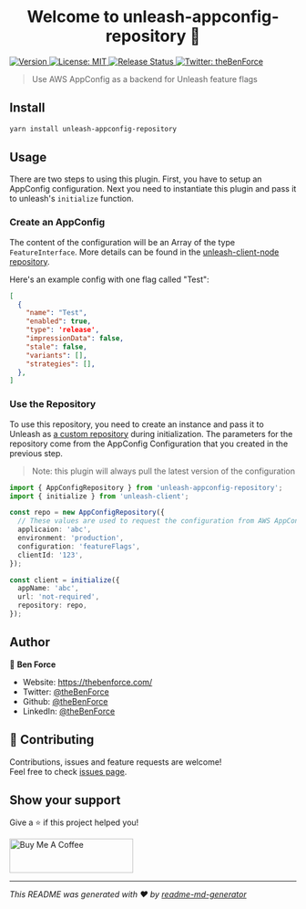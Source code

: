 <h1 align="center">Welcome to unleash-appconfig-repository 👋</h1>
<p>
  <a href="https://www.npmjs.com/package/unleash-appconfig-repository" target="_blank">
    <img alt="Version" src="https://img.shields.io/npm/v/unleash-appconfig-repository" />
  </a>
  <a href="#" target="_blank">
    <img alt="License: MIT" src="https://img.shields.io/badge/License-MIT-yellow.svg" />
  </a>
  <a href="https://github.com/theBenForce/Unleash-AppConfig-Repository/actions/workflows/release.yml" target="_blank">
    <img alt="Release Status" src="https://github.com/theBenForce/Unleash-AppConfig-Repository/actions/workflows/release.yml/badge.svg" />
  </a>
  <a href="https://twitter.com/theBenForce" target="_blank">
    <img alt="Twitter: theBenForce" src="https://img.shields.io/twitter/follow/theBenForce.svg?style=social" />
  </a>
</p>

> Use AWS AppConfig as a backend for Unleash feature flags

## Install

```sh
yarn install unleash-appconfig-repository
```

## Usage

There are two steps to using this plugin. First, you have to setup an AppConfig configuration. Next you need to
instantiate this plugin and pass it to unleash's `initialize` function.

### Create an AppConfig

The content of the configuration will be an Array of the type `FeatureInterface`. More details can
be found in the [unleash-client-node repository](https://github.com/Unleash/unleash-client-node/blob/5be66f60b03492af6f365003c78e2e7d74c597da/src/feature.ts#L6).

Here's an example config with one flag called "Test":

```json
[
  {
    "name": "Test",
    "enabled": true,
    "type": 'release',
    "impressionData": false,
    "stale": false,
    "variants": [],
    "strategies": [],
  },
]
```

### Use the Repository

To use this repository, you need to create an instance and pass it to Unleash
as [a custom repository](https://github.com/Unleash/unleash-client-node#custom-repository) during initialization.
The parameters for the repository come from the AppConfig Configuration that you created in the previous step.

> Note: this plugin will always pull the latest version of the configuration

```typescript
import { AppConfigRepository } from 'unleash-appconfig-repository';
import { initialize } from 'unleash-client';

const repo = new AppConfigRepository({
  // These values are used to request the configuration from AWS AppConfig
  applicaion: 'abc',
  environment: 'production',
  configuration: 'featureFlags',
  clientId: '123',
});

const client = initialize({
  appName: 'abc',
  url: 'not-required',
  repository: repo,
});
```

## Author

👤 **Ben Force**

* Website: https://thebenforce.com/
* Twitter: [@theBenForce](https://twitter.com/theBenForce)
* Github: [@theBenForce](https://github.com/theBenForce)
* LinkedIn: [@theBenForce](https://linkedin.com/in/theBenForce)

## 🤝 Contributing

Contributions, issues and feature requests are welcome!<br />Feel free to check [issues page](https://github.com/theBenForce/Unleash-AppConfig-Repository/issues). 

## Show your support

Give a ⭐️ if this project helped you!

<a href="https://www.buymeacoffee.com/theBenForce" target="_blank"><img src="https://cdn.buymeacoffee.com/buttons/v2/default-green.png" alt="Buy Me A Coffee" style="height: 60px !important;width: 217px !important;" ></a>

***
_This README was generated with ❤️ by [readme-md-generator](https://github.com/kefranabg/readme-md-generator)_
